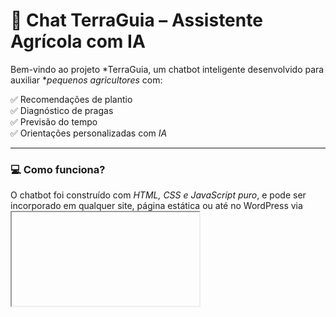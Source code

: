 # 🌿 Chat TerraGuia – Assistente Agrícola com IA

Bem-vindo ao projeto *TerraGuia, um chatbot inteligente desenvolvido para auxiliar **pequenos agricultores* com:

✅ Recomendações de plantio  
✅ Diagnóstico de pragas  
✅ Previsão do tempo  
✅ Orientações personalizadas com *IA*

---

### 💻 Como funciona?

O chatbot foi construído com *HTML, CSS e JavaScript puro*, e pode ser incorporado em qualquer site, página estática ou até no WordPress via <iframe>.

📂 Arquivo principal: index.html

---

### 🚀 Acesse o projeto online

🔗 [Clique aqui para abrir o Chat TerraGuia](https://caua867.github.io/testeapi/)

---

### 🧪 Exemplo de incorporação (em sites):

```html
<iframe src="https://caua867.github.io/testeapi/" width="100%" height="500" style="border: none; border-radius: 10px;"></iframe>
